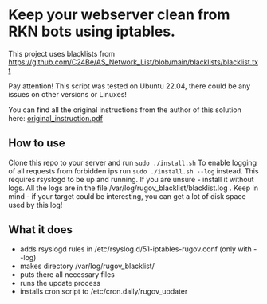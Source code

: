 # Keep your webserver clean from RKN bots using iptables.

This project uses blacklists from https://github.com/C24Be/AS_Network_List/blob/main/blacklists/blacklist.txt

Pay attention! This script was tested on Ubuntu 22.04, there could be any issues on other versions or Linuxes!

You can find all the original instructions from the author of this solution here: [original_instruction.pdf](original_instruction.pdf)

## How to use

Clone this repo to your server and run `sudo ./install.sh`
To enable logging of all requests from forbidden ips run `sudo ./install.sh --log` instead. This requires rsyslogd to be up and running. If you are unsure - install it without logs.
All the logs are in the file /var/log/rugov_blacklist/blacklist.log . Keep in mind - if your target could be interesting, you can get a lot of disk space used by this log!

## What it does

- adds rsyslogd rules in /etc/rsyslog.d/51-iptables-rugov.conf (only with --log)
- makes directory /var/log/rugov_blacklist/
- puts there all necessary files
- runs the update process 
- installs cron script to /etc/cron.daily/rugov_updater

